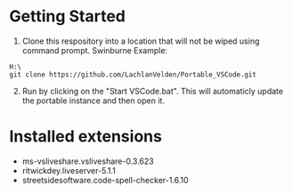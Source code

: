 # Getting Started
1. Clone this respository into a location that will not be wiped using command prompt. Swinburne Example:
```
H:\
git clone https://github.com/LachlanVelden/Portable_VSCode.git
```
2. Run by clicking on the "Start VSCode.bat". This will automaticly update the portable instance and then open it.

# Installed extensions
 - ms-vsliveshare.vsliveshare-0.3.623
 - ritwickdey.liveserver-5.1.1
 - streetsidesoftware.code-spell-checker-1.6.10
